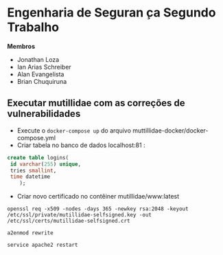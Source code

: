 # Engenharia de Seguran ̧ca Segundo Trabalho

**Membros**

- Jonathan Loza
- Ian Arias Schreiber
- Alan Evangelista
- Brian Chuquiruna


## Executar mutillidae com as correções de vulnerabilidades

- Execute o <code>docker-compose up</code> do arquivo muttillidae-docker/docker-compose.yml
- Criar tabela no banco de dados localhost:81 :
```sql
create table logins(
 id varchar(255) unique,
 tries smallint,
 time datetime
    );
```
- Criar novo certificado no contêiner mutillidae/www:latest
```
openssl req -x509 -nodes -days 365 -newkey rsa:2048 -keyout /etc/ssl/private/mutillidae-selfsigned.key -out /etc/ssl/certs/mutillidae-selfsigned.crt

a2enmod rewrite

service apache2 restart
```


